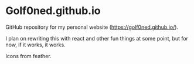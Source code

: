 # Golf0ned.github.io
GitHub repository for my personal website (https://golf0ned.github.io/).

I plan on rewriting this with react and other fun things at some point, but for now, if it works, it works.

Icons from feather.
